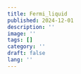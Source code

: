 ```yaml
---
title: Fermi_liquid
published: 2024-12-01
description: ''
image: ''
tags: []
category: ''
draft: false 
lang: ''
---
```

